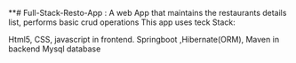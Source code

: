 **# Full-Stack-Resto-App : A web App that maintains the restaurants details list, performs basic crud operations This app uses teck Stack:

Html5, CSS, javascript in frontend.
Springboot ,Hibernate(ORM), Maven in backend
Mysql database
